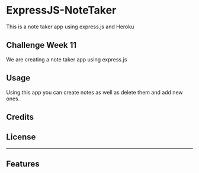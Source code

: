 # ExpressJS-NoteTaker
 This is a note taker app using express.js and Heroku



## Challenge Week 11

We are creating a note taker app using express.js 

## Usage

Using this app you can create notes as well as delete them and add new ones. 

## Credits




## License


---


## Features


